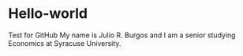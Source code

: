 # Hello-world
Test for GitHub
My name is Julio R. Burgos and I am a senior studying Economics at Syracuse University. 
